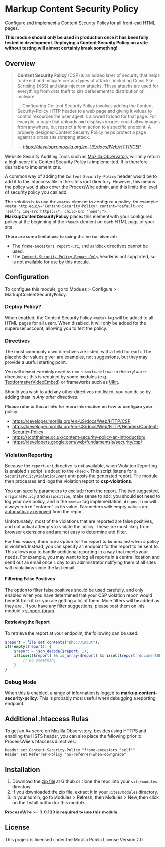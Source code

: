 # Markup Content Security Policy
Configure and implement a Content Security Policy for all front-end HTML pages.

**This module should only be used in production once it has been fully tested in development. Deploying a Content Security Policy on a site without testing will almost certainly break something!**

## Overview

> **Content Security Policy** (CSP) is an added layer of security that helps to detect and mitigate certain types of attacks, including Cross Site Scripting (XSS) and data injection attacks. These attacks are used for everything from data theft to site defacement to distribution of malware.
>
> ... Configuring Content Security Policy involves adding the Content-Security-Policy HTTP header to a web page and giving it values to control resources the user agent is allowed to load for that page. For example, a page that uploads and displays images could allow images from anywhere, but restrict a form action to a specific endpoint. A properly designed Content Security Policy helps protect a page against a cross site scripting attack.
>
> &mdash; <cite>https://developer.mozilla.org/en-US/docs/Web/HTTP/CSP</cite>

Website Security Auditing Tools such as [Mozilla Observatory](https://observatory.mozilla.org/) will only return a high score if a Content Security Policy is implemented. It is therefore desirable to implement one.

A common way of adding the `Content-Security-Policy` header would be to add it to the .htaccess file in the site's root directory. However, this means the policy would also cover the ProcessWire admin, and this limits the level of security policy you can add.

The solution is to use the `<meta>` element to configure a policy, for example: `<meta http-equiv="Content-Security-Policy" content="default-src 'self'; img-src https://*; child-src 'none';">`. **MarkupContentSecurityPolicy** places this element with your configured policy at the beginning of the `<head>` element on each HTML page of your site.

There are some limitations to using the `<meta>` element:
- The `frame-ancestors`, `report-uri`, and `sandbox` directives cannot be used.
- The [`Content-Security-Policy-Report-Only`](https://developer.mozilla.org/en-US/docs/Web/HTTP/Headers/Content-Security-Policy-Report-Only) header is not supported, so is not available for use by this module.

## Configuration
To configure this module, go to Modules > Configure > MarkupContentSecurityPolicy.

### Deploy Policy?
When enabled, the Content Security Policy `<meta>` tag will be added to all HTML pages for all users. When disabled, it will only be added for the superuser account, allowing you to test the policy.

### Directives
The most commonly used directives are listed, with a field for each. The placeholder values given are examples, not suggestions, but they may provide a useful starting point.

You will almost certainly need to use `'unsafe-inline'` in the `style-src` directive as this is required by some modules (e.g. [TextformatterVideoEmbed](http://modules.processwire.com/modules/textformatter-video-embed/)) or frameworks such as [UIkit](https://getuikit.com/).

Should you wish to add any other directives not listed, you can do so by adding them in *Any other directives*.

Please refer to these links for more information on how to configure your policy:
- https://developer.mozilla.org/en-US/docs/Web/HTTP/CSP
- https://developer.mozilla.org/en-US/docs/Web/HTTP/Headers/Content-Security-Policy
- https://scotthelme.co.uk/content-security-policy-an-introduction/
- https://developers.google.com/web/fundamentals/security/csp/


### Violation Reporting
Because the `report-uri` directive is not available, when Violation Reporting is enabled a script is added to the `<head>`. This script listens for a [`SecurityPolicyViolationEvent`](https://developer.mozilla.org/en-US/docs/Web/API/SecurityPolicyViolationEvent) and posts the generated report. The module then processes and logs the violation report to **csp-violations**.

You can specify parameters to exclude from the report. The two suggested, `originalPolicy` and `disposition`, make sense to add; you should not need to log your own policy, and in the `<meta>` tag implementation, `disposition` will always return "enforce" as its value. Parameters with empty values are [automatically removed](https://github.com/processwire/processwire/blob/master/wire/core/Functions.php#L86) from the report.

Unfortunately, most of the violations that are reported are false positives, and not actual attempts to violate the policy. These are most likely from browser extensions and are not easy to determine and filter.

For this reason, there is no option for the report to be emailed when a policy is violated. Instead, you can specify an endpoint for the report to be sent to. This allows you to handle additional reporting in a way that meets your needs. For example, you may want to log all reports in a central location and send out an email once a day to an administrator notifying them of all sites with violations since the last email.

#### Filtering False Positives
The option to filter false positives should be used carefully, and only enabled when you have determined that your CSP violation report would benefit from it i.e. you are getting a lot of them. More filters will be added as they are . If you have any filter suggestions, please post them on this module's [support forum](https://processwire.com/talk/topic/21963-markupcontentsecuritypolicy).

#### Retrieving the Report
To retrieve the report at your endpoint, the following can be used:

```php
$report = file_get_contents("php://input");
if(!empty($report)) {
	$report = json_decode($report, 1);
	if(isset($report) && is_array($report) && isset($report["documentURI"])) {
		// Do something
	}
}
```

### Debug Mode
When this is enabled, a range of information is logged to **markup-content-security-policy**. This is probably most useful when debugging a reporting endpoint.

## Additional .htaccess Rules
To get an A+ score on Mozilla Observatory, besides using HTTPS and enabling the HSTS header, you can also place the following prior to ProcessWire's htaccess directives:

```
Header set Content-Security-Policy "frame-ancestors 'self'"
Header set Referrer-Policy "no-referrer-when-downgrade"
```

## Installation
1. Download the [zip file](https://github.com/chriswthomson/MarkupContentSecurityPolicy/archive/master.zip) at Github or clone the repo into your `site/modules` directory.
2. If you downloaded the zip file, extract it in your `sites/modules` directory.
3. In your admin, go to Modules > Refresh, then Modules > New, then click on the Install button for this module.

**ProcessWire >= 3.0.123 is required to use this module.**

## License
This project is licensed under the Mozilla Public License Version 2.0.
